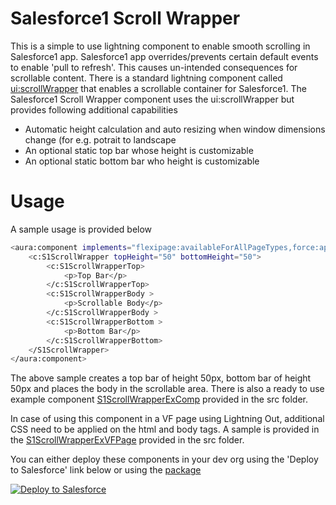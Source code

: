 # Salesforce1 Scroll Wrapper

This is a simple to use lightning component to enable smooth scrolling in Salesforce1 app. Salesforce1 app overrides/prevents certain default events to enable 'pull to refresh'. This causes un-intended consequences for scrollable content. There is a standard lightning component called [ui:scrollWrapper] that enables a scrollable container for Salesforce1. The Salesforce1 Scroll Wrapper component uses the ui:scrollWrapper but provides following additional capabilities

* Automatic height calculation and auto resizing when window dimensions change (for e.g. potrait to landscape
* An optional static top bar whose height is customizable
* An optional static bottom bar who height is customizable

# Usage
A sample usage is provided below
```sh
<aura:component implements="flexipage:availableForAllPageTypes,force:appHostable">
    <c:S1ScrollWrapper topHeight="50" bottomHeight="50">
        <c:S1ScrollWrapperTop>
            <p>Top Bar</p>
        </c:S1ScrollWrapperTop>
        <c:S1ScrollWrapperBody >
            <p>Scrollable Body</p>
        </c:S1ScrollWrapperBody >
        <c:S1ScrollWrapperBottom >
            <p>Bottom Bar</p>
        </c:S1ScrollWrapperBottom>
    </S1ScrollWrapper>
</aura:component>
```
The above sample creates a top bar of height 50px, bottom bar of height 50px and places the body in the scrollable area. There is also a ready to use example component [S1ScrollWrapperExComp] provided in the src folder.

In case of using this component in a VF page using Lightning Out, additional CSS need to be applied on the html and body tags. A sample is provided in the [S1ScrollWrapperExVFPage] provided in the src folder.

You can either deploy these components in your dev org using the 'Deploy to Salesforce' link below or using the [package]

<a href="https://githubsfdeploy.herokuapp.com?">
  <img alt="Deploy to Salesforce"
       src="https://raw.githubusercontent.com/afawcett/githubsfdeploy/master/deploy.png">
</a>

[ui:scrollWrapper]: <https://developer.salesforce.com/docs/atlas.en-us.lightning.meta/lightning/aura_compref_ui_scrollerWrapper.htm>
[S1ScrollWrapperExComp]: <https://github.com/kumarrk21/S1ScrollWrapper/tree/master/src/aura/S1ScrollWrapperExComp>
[S1ScrollWrapperExVFPage]: <https://github.com/kumarrk21/S1ScrollWrapper/blob/master/src/pages/S1ScrollWrapperExVFPage.page>
[package]: <https://login.salesforce.com/packaging/installPackage.apexp?p0=04t1a00000024Tw>